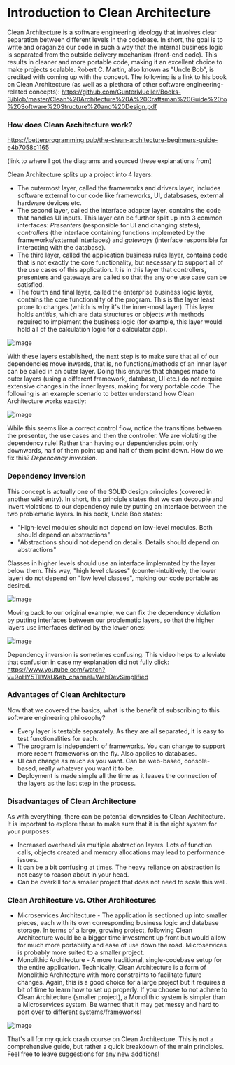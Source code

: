 # Introduction to Clean Architecture
Clean Architecture is a software engineering ideology that involves clear separation between different levels in the codebase. 
In short, the goal is to write and oraganize our code in such a way that the internal business logic is separated from the outside delivery mechanism (front-end code). 
This results in cleaner and more portable code, making it an excellent choice to make projects scalable.
Robert C. Martin, also known as "Uncle Bob", is credited with coming up with the concept. 
The following is a link to his book on Clean Architecture (as well as a plethora of other software engineering-related concepts): https://github.com/GunterMueller/Books-3/blob/master/Clean%20Architecture%20A%20Craftsman%20Guide%20to%20Software%20Structure%20and%20Design.pdf
### How does Clean Architecture work?
https://betterprogramming.pub/the-clean-architecture-beginners-guide-e4b7058c1165 

(link to where I got the diagrams and sourced these explanations from)

Clean Architecture splits up a project into 4 layers: 
- The outermost layer, called the frameworks and drivers layer, includes software external to our code like frameworks, UI, databsases, external hardware devices etc.
- The second layer, called the interface adapter layer, contains the code that handles UI inputs. This layer can be further split up into 3 common interfaces: *Presenters* (responsible for UI and changing states), *controllers* (the interface containing functions implemeted by the frameworks/external interfaces) and *gateways* (interface responsible for interacting with the database).
- The third layer, called the application business rules layer, contains code that is not exactly the core functionality, but necessary to support all of the use cases of this application. It is in this layer that controllers, presenters and gateways are called so that the any one use case can be satisfied.
- The fourth and final layer, called the enterprise business logic layer, contains the core functionality of the program. This is the layer least prone to changes (which is why it's the inner-most layer). This layer holds *entities*, which are data structures or objects with methods required to implement the business logic (for example, this layer would hold all of the calculation logic for a calculator app).

![image](https://github.com/Dario1031/learning-software-engineering.github.io/assets/113073212/67c5fcc5-bc93-4544-842c-b9372238199d)

With these layers established, the next step is to make sure that all of our dependencies move inwards, that is, no functions/methods of an inner layer can be called in an outer layer. 
Doing this ensures that changes made to outer layers (using a different framework, database, UI etc.) do not require extensive changes in the inner layers, making for very portable code.
The following is an example scenario to better understand how Clean Architecture works exactly:

![image](https://github.com/Dario1031/learning-software-engineering.github.io/assets/113073212/48359d0a-8b31-43af-8571-4571554bf398)

While this seems like a correct control flow, notice the transitions between the presenter, the use cases and then the controller. We are violating the dependency rule! Rather than having our dependencies point only downwards, half of them point up and half of them point down. How do we fix this? *Depencency inversion*.

### Dependency Inversion
This concept is actually one of the SOLID design principles (covered in another wiki entry). In short, this principle states that we can decouple and invert violations to our dependency rule by putting an interface between the two problematic layers. In his book, Uncle Bob states: 
- "High-level modules should not depend on low-level modules. Both should depend on abstractions"
- "Abstractions should not depend on details. Details should depend on abstractions"

Classes in higher levels should use an interface implemnted by the layer below them. This way, "high level classes" (counter-intuitively, the lower layer) do not depend on "low level classes", making our code portable as desired.

![image](https://github.com/Dario1031/learning-software-engineering.github.io/assets/113073212/5a8a2240-1594-49d9-a4d9-70cbb6d1391b)

Moving back to our original example, we can fix the dependency violation by putting interfaces between our problematic layers, so that the higher layers use interfaces defined by the lower ones:

![image](https://github.com/Dario1031/learning-software-engineering.github.io/assets/113073212/ce5f2c6b-e9cc-458d-859c-4705fbe46d7b)

Dependency inversion is sometimes confusing. This video helps to alleviate that confusion in case my explanation did not fully click: https://www.youtube.com/watch?v=9oHY5TllWaU&ab_channel=WebDevSimplified

### Advantages of Clean Architecture
Now that we covered the basics, what is the benefit of subscribing to this software engineering philosophy?
- Every layer is testable separately. As they are all separated, it is easy to test functionalities for each.
- The program is independent of frameworks. You can change to support more recent frameworks on the fly. Also applies to databases.
- UI can change as much as you want. Can be web-based, console-based, really whatever you want it to be.
- Deployment is made simple all the time as it leaves the connection of the layers as the last step in the process.

### Disadvantages of Clean Architecture
As with everything, there can be potential downsides to Clean Architecture. It is important to explore these to make sure that it is the right system for your purposes:
- Increased overhead via multiple abstraction layers. Lots of function calls, objects created and memory allocations may lead to performance issues.
- It can be a bit confusing at times. The heavy reliance on abstraction is not easy to reason about in your head.
- Can be overkill for a smaller project that does not need to scale this well.

### Clean Architecture vs. Other Architectures
- Microservices Architecture - The application is sectioned up into smaller pieces, each with its own corresponding business logic and database storage. In terms of a large, growing project, following Clean Architecture would be a bigger time investment up front but would allow for much more portability and ease of use down the road. Microservices is probably more suited to a smaller project.
- Monolithic Architecture - A more traditional, single-codebase setup for the entire application. Technically, Clean Architecture is a form of Monolithic Architecture with more constraints to facilitate future changes. Again, this is a good choice for a large project but it requires a bit of time to learn how to set up properly. If you choose to not adhere to Clean Architecture (smaller project), a Monolithic system is simpler than a Microservices system. Be warned that it may get messy and hard to port over to different systems/frameworks!

![image](https://github.com/Dario1031/learning-software-engineering.github.io/assets/113073212/d555716f-4da7-4e2f-bdc3-9737eafe4246)


That's all for my quick crash course on Clean Architecture. This is not a comprehensive guide, but rather a quick breakdown of the main principles. Feel free to leave suggestions for any new additions!







